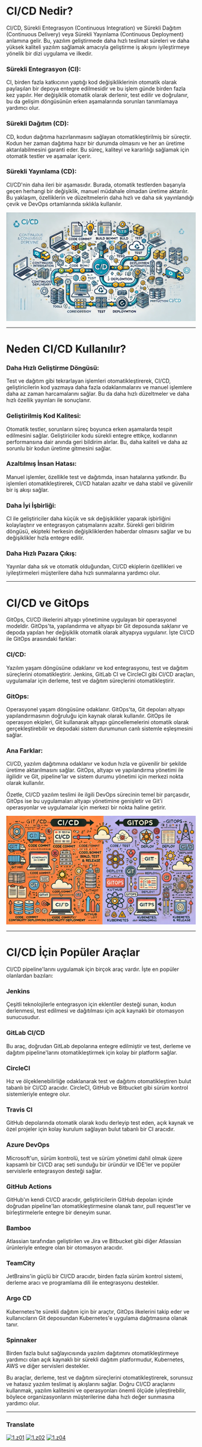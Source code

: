 # CI/CD Nedir?
CI/CD, Sürekli Entegrasyon (Continuous Integration) ve Sürekli Dağıtım (Continuous Delivery) veya Sürekli Yayınlama (Continuous Deployment) anlamına gelir. Bu, yazılım geliştirmede daha hızlı teslimat süreleri ve daha yüksek kaliteli yazılım sağlamak amacıyla geliştirme iş akışını iyileştirmeye yönelik bir dizi uygulama ve ilkedir.

### Sürekli Entegrasyon (CI):
CI, birden fazla katkıcının yaptığı kod değişikliklerinin otomatik olarak paylaşılan bir depoya entegre edilmesidir ve bu işlem günde birden fazla kez yapılır. Her değişiklik otomatik olarak derlenir, test edilir ve doğrulanır, bu da gelişim döngüsünün erken aşamalarında sorunları tanımlamaya yardımcı olur.

### Sürekli Dağıtım (CD):
CD, kodun dağıtıma hazırlanmasını sağlayan otomatikleştirilmiş bir süreçtir. Kodun her zaman dağıtıma hazır bir durumda olmasını ve her an üretime aktarılabilmesini garanti eder. Bu süreç, kaliteyi ve kararlılığı sağlamak için otomatik testler ve aşamalar içerir.

### Sürekli Yayınlama (CD):
CI/CD'nin daha ileri bir aşamasıdır. Burada, otomatik testlerden başarıyla geçen herhangi bir değişiklik, manuel müdahale olmadan üretime aktarılır. Bu yaklaşım, özelliklerin ve düzeltmelerin daha hızlı ve daha sık yayınlandığı çevik ve DevOps ortamlarında sıklıkla kullanılır.

[img1]: cicd.webp (CI/CD)
![img1]

----

# Neden CI/CD Kullanılır?
### Daha Hızlı Geliştirme Döngüsü:
Test ve dağıtım gibi tekrarlayan işlemleri otomatikleştirerek, CI/CD, geliştiricilerin kod yazmaya daha fazla odaklanmalarını ve manuel işlemlere daha az zaman harcamalarını sağlar. Bu da daha hızlı düzeltmeler ve daha hızlı özellik yayınları ile sonuçlanır.

### Geliştirilmiş Kod Kalitesi:
Otomatik testler, sorunların süreç boyunca erken aşamalarda tespit edilmesini sağlar. Geliştiriciler kodu sürekli entegre ettikçe, kodlarının performansına dair anında geri bildirim alırlar. Bu, daha kaliteli ve daha az sorunlu bir kodun üretime gitmesini sağlar.

### Azaltılmış İnsan Hatası:
Manuel işlemler, özellikle test ve dağıtımda, insan hatalarına yatkındır. Bu işlemleri otomatikleştirerek, CI/CD hataları azaltır ve daha stabil ve güvenilir bir iş akışı sağlar.

### Daha İyi İşbirliği:
CI ile geliştiriciler daha küçük ve sık değişiklikler yaparak işbirliğini kolaylaştırır ve entegrasyon çatışmalarını azaltır. Sürekli geri bildirim döngüsü, ekipteki herkesin değişikliklerden haberdar olmasını sağlar ve bu değişiklikler hızla entegre edilir.

### Daha Hızlı Pazara Çıkış:
Yayınlar daha sık ve otomatik olduğundan, CI/CD ekiplerin özellikleri ve iyileştirmeleri müşterilere daha hızlı sunmalarına yardımcı olur.

----

# CI/CD ve GitOps
GitOps, CI/CD ilkelerini altyapı yönetimine uygulayan bir operasyonel modeldir. GitOps'ta, yapılandırma ve altyapı bir Git deposunda saklanır ve depoda yapılan her değişiklik otomatik olarak altyapıya uygulanır. İşte CI/CD ile GitOps arasındaki farklar:

### CI/CD:
Yazılım yaşam döngüsüne odaklanır ve kod entegrasyonu, test ve dağıtım süreçlerini otomatikleştirir. Jenkins, GitLab CI ve CircleCI gibi CI/CD araçları, uygulamalar için derleme, test ve dağıtım süreçlerini otomatikleştirir.

### GitOps:
Operasyonel yaşam döngüsüne odaklanır. GitOps'ta, Git depoları altyapı yapılandırmasının doğruluğu için kaynak olarak kullanılır. GitOps ile operasyon ekipleri, Git kullanarak altyapı güncellemelerini otomatik olarak gerçekleştirebilir ve depodaki sistem durumunun canlı sistemle eşleşmesini sağlar.

### Ana Farklar:
CI/CD, yazılım dağıtımına odaklanır ve kodun hızla ve güvenilir bir şekilde üretime aktarılmasını sağlar.
GitOps, altyapı ve yapılandırma yönetimi ile ilgilidir ve Git, pipeline'lar ve sistem durumu yönetimi için merkezi nokta olarak kullanılır.

Özetle, CI/CD yazılım teslimi ile ilgili DevOps sürecinin temel bir parçasıdır, GitOps ise bu uygulamaları altyapı yönetimine genişletir ve Git'i operasyonlar ve uygulamalar için merkezi bir nokta haline getirir.

[img2]: cicd-gitops.webp (CI/CD)
![img2]

----

# CI/CD İçin Popüler Araçlar
CI/CD pipeline'larını uygulamak için birçok araç vardır. İşte en popüler olanlardan bazıları:

### Jenkins
Çeşitli teknolojilerle entegrasyon için eklentiler desteği sunan, kodun derlenmesi, test edilmesi ve dağıtılması için açık kaynaklı bir otomasyon sunucusudur.

### GitLab CI/CD
Bu araç, doğrudan GitLab depolarına entegre edilmiştir ve test, derleme ve dağıtım pipeline'larını otomatikleştirmek için kolay bir platform sağlar.

### CircleCI
Hız ve ölçeklenebilirliğe odaklanarak test ve dağıtımı otomatikleştiren bulut tabanlı bir CI/CD aracıdır. CircleCI, GitHub ve Bitbucket gibi sürüm kontrol sistemleriyle entegre olur.

### Travis CI
GitHub depolarında otomatik olarak kodu derleyip test eden, açık kaynak ve özel projeler için kolay kurulum sağlayan bulut tabanlı bir CI aracıdır.

### Azure DevOps
Microsoft'un, sürüm kontrolü, test ve sürüm yönetimi dahil olmak üzere kapsamlı bir CI/CD araç seti sunduğu bir üründür ve IDE'ler ve popüler servislerle entegrasyon desteği sağlar.

### GitHub Actions
GitHub'ın kendi CI/CD aracıdır, geliştiricilerin GitHub depoları içinde doğrudan pipeline'ları otomatikleştirmesine olanak tanır, pull request'ler ve birleştirmelerle entegre bir deneyim sunar.

### Bamboo
Atlassian tarafından geliştirilen ve Jira ve Bitbucket gibi diğer Atlassian ürünleriyle entegre olan bir otomasyon aracıdır.

### TeamCity
JetBrains'in güçlü bir CI/CD aracıdır, birden fazla sürüm kontrol sistemi, derleme aracı ve programlama dili ile entegrasyonu destekler.

### Argo CD
Kubernetes'te sürekli dağıtım için bir araçtır, GitOps ilkelerini takip eder ve kullanıcıların Git deposundan Kubernetes'e uygulama dağıtmasına olanak tanır.

### Spinnaker
Birden fazla bulut sağlayıcısında yazılım dağıtımını otomatikleştirmeye yardımcı olan açık kaynaklı bir sürekli dağıtım platformudur, Kubernetes, AWS ve diğer servisleri destekler.

Bu araçlar, derleme, test ve dağıtım süreçlerini otomatikleştirerek, sorunsuz ve hatasız yazılım teslimat iş akışlarını sağlar. Doğru CI/CD araçlarını kullanmak, yazılım kalitesini ve operasyonları önemli ölçüde iyileştirebilir, böylece organizasyonların müşterilerine daha hızlı değer sunmasına yardımcı olur.

----

[z01]: README.md
[z02]: README-az.md
[z03]: README-tr.md
[z04]: README-fa.md

[1.z01]: https://raw.githubusercontent.com/samadelmakchi/samadelmakchi/main/flag/en.svg (English)
[1.z02]: https://raw.githubusercontent.com/samadelmakchi/samadelmakchi/main/flag/az.svg (Azərbaycani)
[1.z03]: https://raw.githubusercontent.com/samadelmakchi/samadelmakchi/main/flag/tr.svg (Türkisch)
[1.z04]: https://raw.githubusercontent.com/samadelmakchi/samadelmakchi/main/flag/fa.svg (فارسی)

### Translate
[![1.z01]][z01] [![1.z02]][z02] [![1.z04]][z04] 
